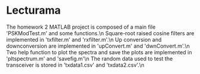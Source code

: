 # Lecturama
The homework 2 MATLAB project is composed of a main file 'PSKModTest.m' and some functions.\n
Square-root raised cosine filters are implemented in 'txfilter.m' and 'rxfilter.m'.\n
Up conversion and downconversion are implemented in 'upConvert.m' and 'dwnConvert.m'.\n
Two help function to plot the spectra and save the plots are implemented in 'pltspectrum.m' and 'savefig.m'\n
The random data used to test the transceiver is stored in 'txdata1.csv' and 'txdata2.csv'.\n
